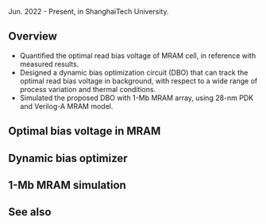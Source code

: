 Jun. 2022 - Present, in ShanghaiTech University.

## Overview

* Quantified the optimal read bias voltage of MRAM cell, in reference with measured results.
* Designed a dynamic bias optimization circuit (DBO) that can track the optimal read bias voltage in background,
with respect to a wide range of process variation and thermal conditions.
* Simulated the proposed DBO with 1-Mb MRAM array, using 28-nm PDK and Verilog-A MRAM model.

## Optimal bias voltage in MRAM
## Dynamic bias optimizer
## 1-Mb MRAM simulation
## See also
